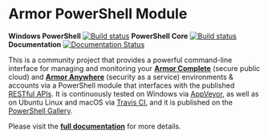 ﻿# Armor PowerShell Module

**Windows PowerShell** [![Build status](https://ci.appveyor.com/api/projects/status/x4ik2enxvdc5h0x6/branch/master?svg=true)](https://ci.appveyor.com/project/tlindsay42/armorpowershell/branch/master) **PowerShell Core** [![Build status](https://travis-ci.org/tlindsay42/ArmorPowerShell.svg?branch=master)](https://travis-ci.org/tlindsay42/ArmorPowerShell) **Documentation** [![Documentation Status](https://readthedocs.org/projects/armorpowershell/badge/?version=latest)](http://armorpowershell.readthedocs.io/en/latest/?badge=latest)

This is a community project that provides a powerful command-line interface for managing and monitoring your **[Armor Complete](https://www.armor.com/armor-complete-secure-hosting/ 'Armor Complete Product Page')** (secure public cloud) and **[Armor Anywhere](https://www.armor.com/armor-anywhere-security/ 'Armor Anywhere Product Page')** (security as a service) environments & accounts via a PowerShell module that interfaces with the published [RESTful APIs](https://docs.armor.com/display/KBSS/Armor+API+Guide 'Armor API Guide').  It is continuously tested on Windows via [AppVeyor](https://ci.appveyor.com/project/tlindsay42/ArmorPowerShell), as well as on Ubuntu Linux and macOS via [Travis CI](https://travis-ci.org/tlindsay42/ArmorPowerShell), and it is published on the [PowerShell Gallery](https://www.powershellgallery.com/packages/Armor).

Please visit the **[full documentation](http://ArmorPowerShell.readthedocs.io/en/latest/)** for more details.
